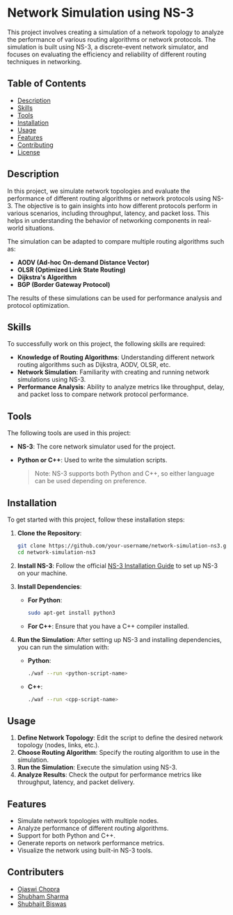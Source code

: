 # Network Simulation using NS-3

This project involves creating a simulation of a network topology to analyze the performance of various routing algorithms or network protocols. The simulation is built using NS-3, a discrete-event network simulator, and focuses on evaluating the efficiency and reliability of different routing techniques in networking.

## Table of Contents

- [Description](#description)
- [Skills](#skills)
- [Tools](#tools)
- [Installation](#installation)
- [Usage](#usage)
- [Features](#features)
- [Contributing](#contributing)
- [License](#license)

## Description

In this project, we simulate network topologies and evaluate the performance of different routing algorithms or network protocols using NS-3. The objective is to gain insights into how different protocols perform in various scenarios, including throughput, latency, and packet loss. This helps in understanding the behavior of networking components in real-world situations.

The simulation can be adapted to compare multiple routing algorithms such as:

- **AODV (Ad-hoc On-demand Distance Vector)**  
- **OLSR (Optimized Link State Routing)**  
- **Dijkstra's Algorithm**  
- **BGP (Border Gateway Protocol)**

The results of these simulations can be used for performance analysis and protocol optimization.

## Skills

To successfully work on this project, the following skills are required:

- **Knowledge of Routing Algorithms**: Understanding different network routing algorithms such as Dijkstra, AODV, OLSR, etc.
- **Network Simulation**: Familiarity with creating and running network simulations using NS-3.
- **Performance Analysis**: Ability to analyze metrics like throughput, delay, and packet loss to compare network protocol performance.

## Tools

The following tools are used in this project:

- **NS-3**: The core network simulator used for the project.
- **Python or C++**: Used to write the simulation scripts.
  
  > Note: NS-3 supports both Python and C++, so either language can be used depending on preference.

## Installation

To get started with this project, follow these installation steps:

1. **Clone the Repository**:
    ```bash
    git clone https://github.com/your-username/network-simulation-ns3.git
    cd network-simulation-ns3
    ```

2. **Install NS-3**: Follow the official [NS-3 Installation Guide](https://www.nsnam.org/wiki/Installation) to set up NS-3 on your machine.

3. **Install Dependencies**:
    - **For Python**: 
      ```bash
      sudo apt-get install python3
      ```
    - **For C++**: Ensure that you have a C++ compiler installed.

4. **Run the Simulation**:
   After setting up NS-3 and installing dependencies, you can run the simulation with:
   - **Python**: 
     ```bash
     ./waf --run <python-script-name>
     ```
   - **C++**: 
     ```bash
     ./waf --run <cpp-script-name>
     ```

## Usage

1. **Define Network Topology**: Edit the script to define the desired network topology (nodes, links, etc.).
2. **Choose Routing Algorithm**: Specify the routing algorithm to use in the simulation.
3. **Run the Simulation**: Execute the simulation using NS-3.
4. **Analyze Results**: Check the output for performance metrics like throughput, latency, and packet delivery.

## Features

- Simulate network topologies with multiple nodes.
- Analyze performance of different routing algorithms.
- Support for both Python and C++.
- Generate reports on network performance metrics.
- Visualize the network using built-in NS-3 tools.

## Contributers
- [Ojaswi Chopra](https://github.com/ojaswichopra)
- [Shubham Sharma](https://github.com/shukabum)
- [Shubhajit Biswas](https://github.com/Subhajit009iitr)